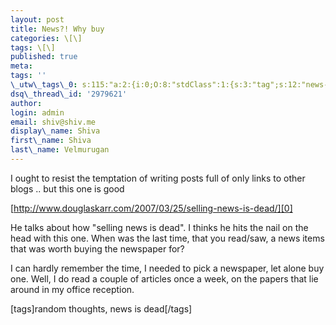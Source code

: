 ```yaml
---
layout: post
title: News?! Why buy
categories: \[\]
tags: \[\]
published: true
meta:
tags: ''
\_utw\_tags\_0: s:115:"a:2:{i:0;O:8:"stdClass":1:{s:3:"tag";s:12:"news-is-dead";}i:1;O:8:"stdClass":1:{s:3:"tag";s:15:"Random-Thoughts";}}";
dsq\_thread\_id: '2979621'
author:
login: admin
email: shiv@shiv.me
display\_name: Shiva
first\_name: Shiva
last\_name: Velmurugan
---
```


I ought to resist the temptation of writing posts full of only links to other blogs .. but this one is good

[http://www.douglaskarr.com/2007/03/25/selling-news-is-dead/][0]

He talks about how "selling news is dead". I thinks he hits the nail on the head with this one. When was the last time, that you read/saw, a news items that was worth buying the newspaper for?

I can hardly remember the time, I needed to pick a newspaper, let alone buy one. Well, I do read a couple of articles once a week, on the papers that lie around in my office reception.

\[tags\]random thoughts, news is dead\[/tags\]


[0]: http://www.douglaskarr.com/2007/03/25/selling-news-is-dead/ "http://www.douglaskarr.com/2007/03/25/selling-news-is-dead/"